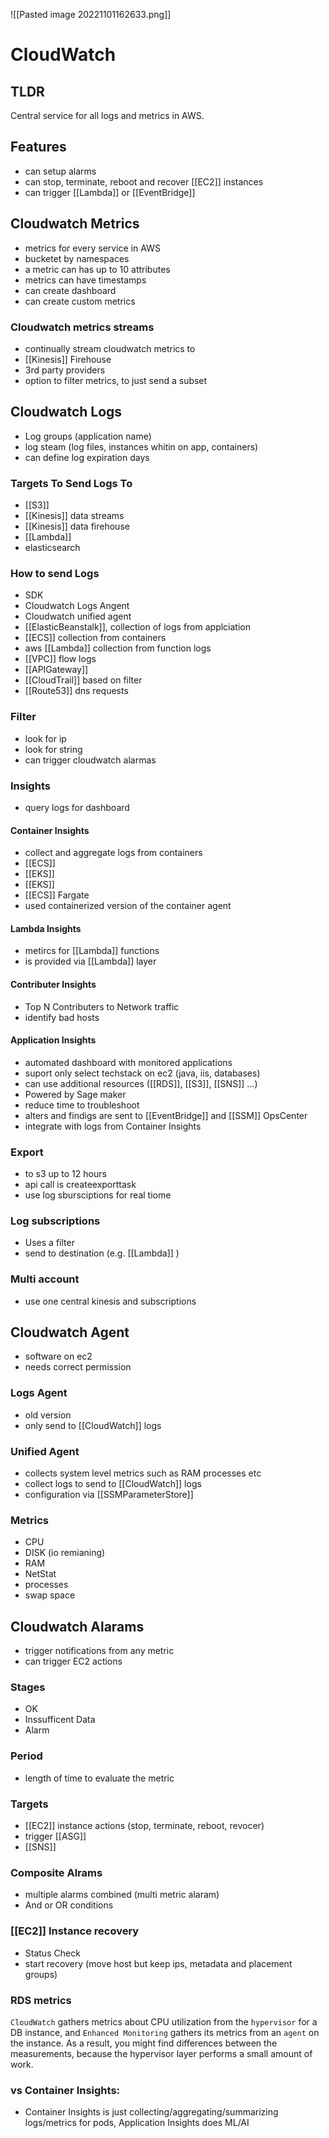 ![[Pasted image 20221101162633.png]]
# CloudWatch

## TLDR
Central service for all logs and metrics in AWS.

## Features
- can setup alarms
- can stop, terminate, reboot and recover [[EC2]] instances
- can trigger [[Lambda]] or [[EventBridge]]

## Cloudwatch Metrics
- metrics for every service in AWS
- bucketet by namespaces
- a metric can has up to 10 attributes
- metrics can have timestamps
- can create dashboard
- can create custom metrics

### Cloudwatch metrics streams
- continually stream cloudwatch metrics to 
- [[Kinesis]] Firehouse
- 3rd party providers
- option to filter metrics, to just send a subset

## Cloudwatch Logs
- Log groups (application name)
- log steam (log files, instances whitin on app, containers)
- can define log expiration days

### Targets To Send Logs To
- [[S3]]
- [[Kinesis]] data streams
- [[Kinesis]] data firehouse
- [[Lambda]]
- elasticsearch

### How to send Logs
- SDK
- Cloudwatch Logs Angent
- Cloudwatch unified agent
- [[ElasticBeanstalk]], collection of logs from applciation
- [[ECS]] collection from containers
- aws [[Lambda]] collection from function logs
- [[VPC]] flow logs
- [[APIGateway]]
- [[CloudTrail]] based on filter
- [[Route53]] dns requests

### Filter 
- look for ip 
- look for string
- can trigger cloudwatch alarmas

### Insights
- query logs for dashboard

#### Container Insights
- collect and aggregate logs from containers
- [[ECS]]
- [[EKS]]
- [[EKS]]
- [[ECS]] Fargate
- used containerized version of the container agent

#### Lambda Insights
- metircs for [[Lambda]] functions
- is provided via [[Lambda]] layer

#### Contributer Insights
- Top N Contributers to Network traffic
- identify bad hosts

#### Application Insights
- automated dashboard with monitored applications
- suport only select techstack on ec2 (java, iis, databases)
- can use additional resources ([[RDS]], [[S3]], [[SNS]] ...)
- Powered by Sage maker
- reduce time to troubleshoot
- alters and findigs are sent to [[EventBridge]] and [[SSM]] OpsCenter
- integrate with logs from Container Insights
### Export
-  to s3 up to 12 hours
- api call is createexporttask
- use log sbursciptions for real tiome

### Log subscriptions
- Uses a filter
- send to destination (e.g. [[Lambda]] )

### Multi account
- use one  central kinesis and subscriptions

## Cloudwatch Agent
- software on ec2
- needs correct permission

### Logs Agent
- old version 
- only send to [[CloudWatch]] logs

### Unified Agent
- collects system level metrics such as RAM processes etc
- collect logs to send to [[CloudWatch]] logs
- configuration via [[SSMParameterStore]] 

### Metrics
- CPU
- DISK (io remianing)
- RAM
- NetStat
- processes
- swap space

## Cloudwatch Alarams
- trigger notifications from any metric
- can trigger EC2 actions
### Stages
- OK
- Inssufficent Data
- Alarm

### Period
- length of time to evaluate the metric

### Targets
- [[EC2]] instance actions (stop, terminate, reboot, revocer)
- trigger [[ASG]]
- [[SNS]]

### Composite Alrams
- multiple alarms combined (multi metric alaram)
- And or OR conditions

### [[EC2]] Instance recovery
- Status Check
- start recovery (move host but keep ips, metadata and placement groups)

### RDS metrics
 `CloudWatch` gathers metrics about CPU utilization from the `hypervisor` for a DB instance, and `Enhanced Monitoring` gathers its metrics from an `agent` on the instance. As a result, you might find differences between the measurements, because the hypervisor layer performs a small amount of work. 

### vs Container Insights:
- Container Insights is just collecting/aggregating/summarizing logs/metrics for pods, Application Insights does ML/AI